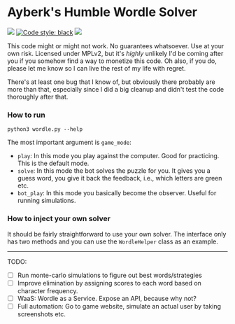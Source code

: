 # Ayberk's Humble Wordle Solver

[![](https://img.shields.io/badge/Ask%20me-anything-1abc9c.svg)](https://twitter.com/ayberkrants)
[![Code style: black](https://img.shields.io/badge/code%20style-black-000000.svg)](https://github.com/psf/black)
![](http://unmaintained.tech/badge.svg)

This code might or might not work. No guarantees whatsoever. Use at your own risk. Licensed under
MPLv2, but it's _highly_ unlikely I'd be coming after you if you somehow find a way to monetize this
code. Oh also, if you do, please let me know so I can live the rest of my life with regret.

There's at least one bug that I know of, but obviously there probably are more than that, especially
since I did a big cleanup and didn't test the code thoroughly after that.


### How to run

`python3 wordle.py --help`

The most important argument is `game_mode`:
- `play`: In this mode you play against the computer. Good for practicing. This is the default mode.
- `solve`: In this mode the bot solves the puzzle for you. It gives you a guess word, you give it
back the feedback, i.e., which letters are green etc.
- `bot_play`: In this mode you basically become the observer. Useful for running simulations.

### How to inject your own solver

It should be fairly straightforward to use your own solver. The interface only has two methods and you can use the `WordleHelper` class as an example.

----
TODO:
- [ ] Run monte-carlo simulations to figure out best words/strategies
- [ ] Improve elimination by assigning scores to each word based on character frequency.
- [ ] WaaS: Wordle as a Service. Expose an API, because why not?
- [ ] Full automation: Go to game website, simulate an actual user by taking screenshots etc.

